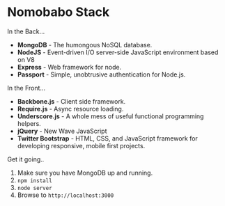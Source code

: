 # Nomobabo Stack

In the Back...

- **MongoDB** - The humongous NoSQL database.
- **NodeJS** - Event-driven I/O server-side JavaScript environment based on V8
- **Express** - Web framework for node.
- **Passport** - Simple, unobtrusive authentication for Node.js.

In the Front...

- **Backbone.js** - Client side framework.
- **Require.js** - Async resource loading.
- **Underscore.js** - A whole mess of useful functional programming helpers.
- **jQuery** - New Wave JavaScript
- **Twitter Bootstrap** - HTML, CSS, and JavaScript framework for developing responsive, mobile first projects.

Get it going..

1. Make sure you have MongoDB up and running.
2. `npm install`
3. `node server`
4. Browse to `http://localhost:3000`
